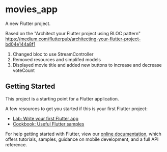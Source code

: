 # movies_app

A new Flutter project.

Based on the "Architect your Flutter project using BLOC pattern"
https://medium.com/flutterpub/architecting-your-flutter-project-bd04e144a8f1

1. Changed bloc to use StreamController 
2. Removed resources and simplifed models
3. Displayed movie title and added new buttons to increase and decrease voteCount


## Getting Started

This project is a starting point for a Flutter application.

A few resources to get you started if this is your first Flutter project:

- [Lab: Write your first Flutter app](https://flutter.dev/docs/get-started/codelab)
- [Cookbook: Useful Flutter samples](https://flutter.dev/docs/cookbook)

For help getting started with Flutter, view our
[online documentation](https://flutter.dev/docs), which offers tutorials,
samples, guidance on mobile development, and a full API reference.
